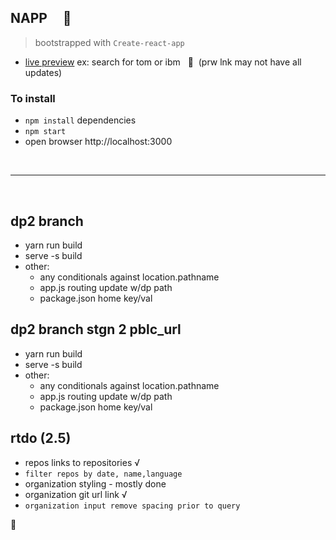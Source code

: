 ## NAPP &nbsp; &nbsp; :violin:

> bootstrapped with `Create-react-app`


+ [live preview](https://donpio.tech/repositories/napp/)
ex: search for tom or ibm &nbsp;  :cactus: &nbsp;(prw lnk may not have all updates)

### To install
- `npm install` dependencies
- `npm start`
- open browser http://localhost:3000

<br/>

--------------------

<br />


## dp2 branch


- yarn run build
- serve -s build
- other:
  + any conditionals against location.pathname
  + app.js routing update w/dp path
  + package.json home key/val



## dp2 branch stgn 2 pblc_url


- yarn run build
- serve -s build
- other:
  + any conditionals against location.pathname
  + app.js routing update w/dp path
  + package.json home key/val



## rtdo (2.5)

- repos links to repositories √
- `filter repos by date, name,language`
- organization styling - mostly done
- organization git url link √
- `organization input remove spacing prior to query`

:100:
